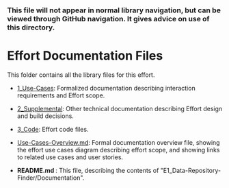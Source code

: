 ### This file will not appear in normal library navigation, but can be viewed through GitHub navigation. It gives advice on use of this directory.

# Effort Documentation Files

This folder contains all the library files for this effort.

* [1_Use-Cases](https://github.com/NIH-NICHD-Ecosystem/E1_Data-Repository-Finder/tree/main/Documentation/1_Use-Cases): Formalized documentation describing interaction requirements and Effort scope.

* [2_Supplemental](https://github.com/NIH-NICHD-Ecosystem/E1_Data-Repository-Finder/tree/main/Documentation/2_Supplemental): Other technical documentation describing Effort design and build decisions.

* [3_Code](https://github.com/NIH-NICHD-Ecosystem/E1_Data-Repository-Finder/tree/main/Documentation/3_Code): Effort code files.

* [Use-Cases-Overview.md](https://github.com/NIH-NICHD-Ecosystem/E1_Data-Repository-Finder/blob/main/Documentation/Use-Cases-Overview.md): Formal documentation overview file, showing the effort use cases diagram describing effort scope, and showing links to related use cases and user stories.

* <b> README.md </b>: This file, describing the contents of "E1_Data-Repository-Finder/Documentation".

<br/>

